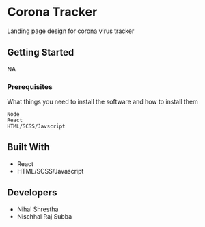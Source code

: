 # Corona Tracker

Landing page design for corona virus tracker

## Getting Started

NA

### Prerequisites

What things you need to install the software and how to install them

```
Node
React
HTML/SCSS/Javscript
```


## Built With

* React
* HTML/SCSS/Javascript


## Developers

* Nihal Shrestha
* Nischhal Raj Subba


